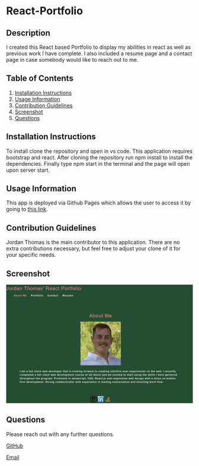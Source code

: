 # React-Portfolio

  ## Description
  I created this React based Portfolio to display my abilities in react as well as previous work I have complete. I also included a resume page and a contact page in case somebody would like to reach out to me.  
  
  ## Table of Contents
  1. [Installation Instructions](#installation-instructions)
  2. [Usage Information](#usage-information)
  3. [Contribution Guidelines](#contribution-guidelines)
  4. [Screenshot](#screenshot)
  5. [Questions](#questions)
  
  ## Installation Instructions
  To install clone the repository and open in vs code. This application requires bootstrap and react. After cloning the repository run npm install to install the dependencies. Finally type npm start in the terminal and the page will open upon server start.

  ## Usage Information
  This app is deployed via Github Pages which allows the user to access it by going to [this link](https://jordanio49.github.io/React-Portfolio/).

  ## Contribution Guidelines
  Jordan Thomas is the main contributor to this application. There are no extra contributions necessary, but feel free to adjust your clone of it for your specific needs. 

  ## Screenshot
  ![screenshot](./src/assets/images/screenshot.png)

  ## Questions
  Please reach out with any further questions.

  [GitHub](https://github.com/Jordanio49)

  [Email](mailto:Jthomas135@hotmail.com)